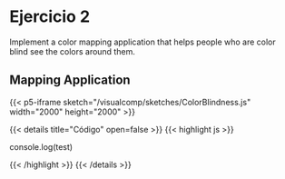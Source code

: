 # Ejercicio 2

Implement a color mapping application that helps people who are color blind see the colors around them.

## Mapping Application

{{< p5-iframe sketch="/visualcomp/sketches/ColorBlindness.js" width="2000" height="2000" >}}

{{< details title="Código" open=false >}}
{{< highlight js >}}

console.log(test)

{{< /highlight >}}
{{< /details >}}